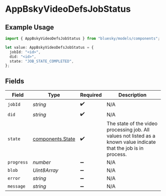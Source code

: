 # AppBskyVideoDefsJobStatus

## Example Usage

```typescript
import { AppBskyVideoDefsJobStatus } from "bluesky/models/components";

let value: AppBskyVideoDefsJobStatus = {
  jobId: "<id>",
  did: "<id>",
  state: "JOB_STATE_COMPLETED",
};
```

## Fields

| Field                                                                                                              | Type                                                                                                               | Required                                                                                                           | Description                                                                                                        |
| ------------------------------------------------------------------------------------------------------------------ | ------------------------------------------------------------------------------------------------------------------ | ------------------------------------------------------------------------------------------------------------------ | ------------------------------------------------------------------------------------------------------------------ |
| `jobId`                                                                                                            | *string*                                                                                                           | :heavy_check_mark:                                                                                                 | N/A                                                                                                                |
| `did`                                                                                                              | *string*                                                                                                           | :heavy_check_mark:                                                                                                 | N/A                                                                                                                |
| `state`                                                                                                            | [components.State](../../models/components/state.md)                                                               | :heavy_check_mark:                                                                                                 | The state of the video processing job. All values not listed as a known value indicate that the job is in process. |
| `progress`                                                                                                         | *number*                                                                                                           | :heavy_minus_sign:                                                                                                 | N/A                                                                                                                |
| `blob`                                                                                                             | *Uint8Array*                                                                                                       | :heavy_minus_sign:                                                                                                 | N/A                                                                                                                |
| `error`                                                                                                            | *string*                                                                                                           | :heavy_minus_sign:                                                                                                 | N/A                                                                                                                |
| `message`                                                                                                          | *string*                                                                                                           | :heavy_minus_sign:                                                                                                 | N/A                                                                                                                |